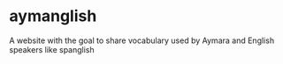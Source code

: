 # aymanglish
A website with the goal to share vocabulary used by Aymara and English speakers like spanglish
